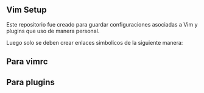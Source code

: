 ## Vim Setup

Este repositorio fue creado para guardar configuraciones asociadas a Vim y plugins que uso de manera personal.

Luego solo se deben crear enlaces simbolicos de la siguiente manera:

Para vimrc
-

Para plugins
-

